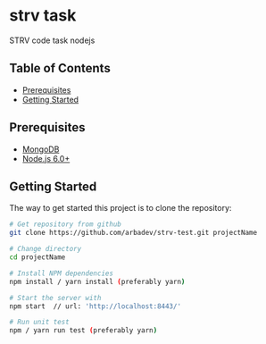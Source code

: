 # strv task
STRV code task nodejs

Table of Contents
-----------------

- [Prerequisites](#prerequisites)
- [Getting Started](#getting-started)

Prerequisites
-------------

- [MongoDB](https://www.mongodb.org/downloads)
- [Node.js 6.0+](http://nodejs.org)

Getting Started
---------------

The way to get started this project is to clone the repository:

```bash
# Get repository from github
git clone https://github.com/arbadev/strv-test.git projectName

# Change directory
cd projectName

# Install NPM dependencies
npm install / yarn install (preferably yarn)

# Start the server with
npm start  // url: 'http://localhost:8443/'

# Run unit test
npm / yarn run test (preferably yarn)
